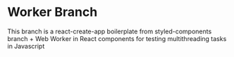 # Worker Branch

This branch is a react-create-app boilerplate from styled-components branch + Web Worker in React components for testing multithreading tasks in Javascript
